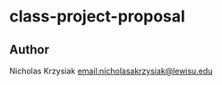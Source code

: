 # class-project-proposal


## Author
Nicholas Krzysiak [email:nicholasakrzysiak@lewisu.edu](mailto:nicholasakrzysiak@lewisu.edu)
